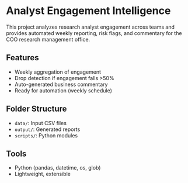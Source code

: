 # Analyst Engagement Intelligence

This project analyzes research analyst engagement across teams and provides automated weekly reporting, risk flags, and commentary for the COO research management office.

## Features
- Weekly aggregation of engagement
- Drop detection if engagement falls >50%
- Auto-generated business commentary
- Ready for automation (weekly schedule)

## Folder Structure
- `data/`: Input CSV files
- `output/`: Generated reports
- `scripts/`: Python modules

## Tools
- Python (pandas, datetime, os, glob)
- Lightweight, extensible
